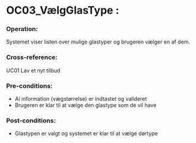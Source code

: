 # OC03_VælgGlasType :

### Operation:
Systemet viser listen over mulige glastyper og brugeren vælger en af dem.

### Cross-reference:
UC01 Lav et nyt tilbud

### Pre-conditions:
- Al information (vægstørrelse) er indtastet og valideret
- Brugeren er klar til at vælge den glastype som de vil have

### Post-conditions:
- Glastypen er valgt og systemet er klar til at vælge dørtype

